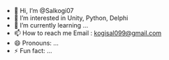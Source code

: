 - 👋 Hi, I’m @Salkogi07
- 👀 I’m interested in Unity, Python, Delphi
- 🌱 I’m currently learning ...
- 📫 How to reach me Email : kogisal099@gmail.com
- 😄 Pronouns: ...
- ⚡ Fun fact: ...

<!---
Salkogi07/Salkogi07 is a ✨ special ✨ repository because its `README.md` (this file) appears on your GitHub profile.
You can click the Preview link to take a look at your changes.
--->
